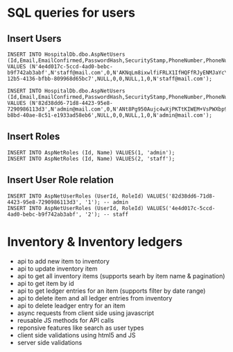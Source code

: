 # SQL queries for users

## Insert Users

```
INSERT INTO HospitalDb.dbo.AspNetUsers (Id,Email,EmailConfirmed,PasswordHash,SecurityStamp,PhoneNumber,PhoneNumberConfirmed,TwoFactorEnabled,LockoutEndDateUtc,LockoutEnabled,AccessFailedCount,UserName)
VALUES (N'4e4d017c-5ccd-4ad0-bebc-b9f742ab3abf',N'staff@mail.com',0,N'AKNqLm8ixwlfiFRLX1IfHQFfRJyENMJaYcYhCxoQ0uoEQZGVD2MCbOPLv4TlO2/EsQ==',N'60184021-12b5-4136-bfbb-809968d65bc7',NULL,0,0,NULL,1,0,N'staff@mail.com');

INSERT INTO HospitalDb.dbo.AspNetUsers (Id,Email,EmailConfirmed,PasswordHash,SecurityStamp,PhoneNumber,PhoneNumberConfirmed,TwoFactorEnabled,LockoutEndDateUtc,LockoutEnabled,AccessFailedCount,UserName)
VALUES (N'82d38dd6-71d8-4423-95e8-7290986113d3',N'admin@mail.com',0,N'ANt8Pg950Aujc4wXjPKTtKIWEM+VsPWXbp9MDP9ff8kZAzUeWGTHkF4wuw5K7OkYKw==',N'bfdfc96b-b8bd-40ae-8c51-e1933ad58eb6',NULL,0,0,NULL,1,0,N'admin@mail.com');
```

## Insert Roles

```
INSERT INTO AspNetRoles (Id, Name) VALUES(1, 'admin');
INSERT INTO AspNetRoles (Id, Name) VALUES(2, 'staff');
```

## Insert User Role relation

```
INSERT INTO AspNetUserRoles (UserId, RoleId) VALUES('82d38dd6-71d8-4423-95e8-7290986113d3', '1'); -- admin
INSERT INTO AspNetUserRoles (UserId, RoleId) VALUES('4e4d017c-5ccd-4ad0-bebc-b9f742ab3abf', '2'); -- staff
```

# Inventory & Inventory ledgers

- api to add new item to inventory
- api to update inventory item
- api to get all inventory items (supports searh by item name & pagination)
- api to get item by id
- api to get ledger entries for an item (supports filter by date range)
- api to delete item and all ledger entries from inventory
- api to delete leadger entry for an item
- async requests from client side using javascript
- reusable JS methods for API calls
- reponsive features like search as user types
- client side validations using html5 and JS
- server side validations
